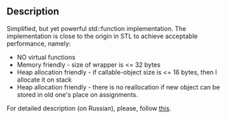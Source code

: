 ## Description

Simplified, but yet powerful std::function implementation. The implementation is close to the origin in STL to achieve acceptable performance, namely:

- NO virtual functions
- Memory friendly - size of wrapper is <= 32 bytes
- Heap allocation friendly - if callable-object size is <= 16 bytes, then I allocate it on stack
- Heap allocation friendly - there is no reallocation if new object can be stored in old one's place on assignments.

For detailed description (on Russian), please, follow [this](TS.md).

